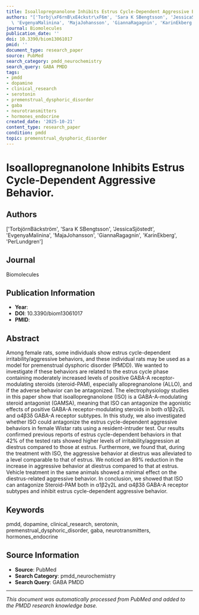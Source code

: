 ```yaml
---
title: Isoallopregnanolone Inhibits Estrus Cycle-Dependent Aggressive Behavior.
authors: "['Torbj\xF6rnB\xE4ckstr\xF6m', 'Sara K SBengtsson', 'JessicaSj\xF6stedt',\
  \ 'EvgenyaMalinina', 'MajaJohansson', 'GiannaRagagnin', 'KarinEkberg', 'PerLundgren']"
journal: Biomolecules
publication_date: ''
doi: 10.3390/biom13061017
pmid: ''
document_type: research_paper
source: PubMed
search_category: pmdd_neurochemistry
search_query: GABA PMDD
tags:
- pmdd
- dopamine
- clinical_research
- serotonin
- premenstrual_dysphoric_disorder
- gaba
- neurotransmitters
- hormones_endocrine
created_date: '2025-10-21'
content_type: research_paper
condition: pmdd
topic: premenstrual_dysphoric_disorder
---
```


# Isoallopregnanolone Inhibits Estrus Cycle-Dependent Aggressive Behavior.

## Authors
['TorbjörnBäckström', 'Sara K SBengtsson', 'JessicaSjöstedt', 'EvgenyaMalinina', 'MajaJohansson', 'GiannaRagagnin', 'KarinEkberg', 'PerLundgren']

## Journal
Biomolecules

## Publication Information
- **Year**: 
- **DOI**: 10.3390/biom13061017
- **PMID**: 

## Abstract
Among female rats, some individuals show estrus cycle-dependent irritability/aggressive behaviors, and these individual rats may be used as a model for premenstrual dysphoric disorder (PMDD). We wanted to investigate if these behaviors are related to the estrus cycle phase containing moderately increased levels of positive GABA-A receptor-modulating steroids (steroid-PAM), especially allopregnanolone (ALLO), and if the adverse behavior can be antagonized. The electrophysiology studies in this paper show that isoallopregnanolone (ISO) is a GABA-A-modulating steroid antagonist (GAMSA), meaning that ISO can antagonize the agonistic effects of positive GABA-A receptor-modulating steroids in both α1β2γ2L and α4β3δ GABA-A receptor subtypes. In this study, we also investigated whether ISO could antagonize the estrus cycle-dependent aggressive behaviors in female Wistar rats using a resident-intruder test. Our results confirmed previous reports of estrus cycle-dependent behaviors in that 42% of the tested rats showed higher levels of irritability/aggression at diestrus compared to those at estrus. Furthermore, we found that, during the treatment with ISO, the aggressive behavior at diestrus was alleviated to a level comparable to that of estrus. We noticed an 89% reduction in the increase in aggressive behavior at diestrus compared to that at estrus. Vehicle treatment in the same animals showed a minimal effect on the diestrus-related aggressive behavior. In conclusion, we showed that ISO can antagonize Steroid-PAM both in α1β2γ2L and α4β3δ GABA-A receptor subtypes and inhibit estrus cycle-dependent aggressive behavior.

## Keywords
pmdd, dopamine, clinical_research, serotonin, premenstrual_dysphoric_disorder, gaba, neurotransmitters, hormones_endocrine

## Source Information
- **Source**: PubMed
- **Search Category**: pmdd_neurochemistry
- **Search Query**: GABA PMDD

---
*This document was automatically processed from PubMed and added to the PMDD research knowledge base.*
